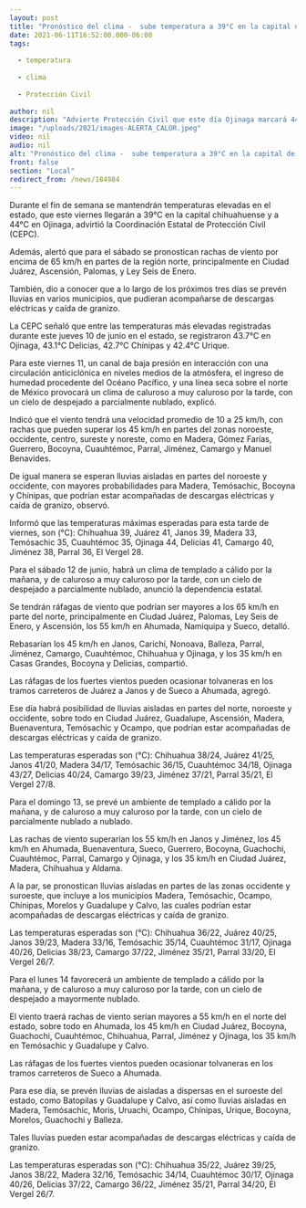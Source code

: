 ```yaml
---
layout: post
title: "Pronóstico del clima -  sube temperatura a 39°C en la capital de Chihuahua, este viernes 11"
date: 2021-06-11T16:52:00.000-06:00
tags:
  
  - temperatura
  
  - clima
  
  - Protección Civil
  
author: nil
description: "Advierte Protección Civil que este día Ojinaga marcará 44°C; además del calor el sábado habrá rachas de viento de 65 km/h, mientras que durante el fin de semana se prevén lluvias en varios municipios"
image: "/uploads/2021/images-ALERTA_CALOR.jpeg"
video: nil
audio: nil
alt: "Pronóstico del clima -  sube temperatura a 39°C en la capital de Chihuahua, este viernes 11"
front: false
section: "Local"
redirect_from: /news/184984
---
```


Durante el fin de semana se mantendrán temperaturas elevadas en el estado, que este viernes llegarán a 39°C en la capital chihuahuense y a 44°C en Ojinaga, advirtió la Coordinación Estatal de Protección Civil (CEPC).

 

Además, alertó que para el sábado se pronostican rachas de viento por encima de 65 km/h en partes de la región norte, principalmente en Ciudad Juárez, Ascensión, Palomas, y Ley Seis de Enero.

 

También, dio a conocer que a lo largo de los próximos tres días se prevén lluvias en varios municipios, que pudieran acompañarse de descargas eléctricas y caída de granizo.

 

La CEPC señaló que entre las temperaturas más elevadas registradas durante este jueves 10 de junio en el estado, se registraron 43.7°C en Ojinaga, 43.1°C Delicias, 42.7°C Chínipas y 42.4°C Urique.

 

Para este viernes 11, un canal de baja presión en interacción con una circulación anticiclónica en niveles medios de la atmósfera, el ingreso de humedad procedente del Océano Pacífico, y una línea seca sobre el norte de México provocará un clima de caluroso a muy caluroso por la tarde, con un cielo de despejado a parcialmente nublado, explicó.

 

Indicó que el viento tendrá una velocidad promedio de 10 a 25 km/h, con rachas que pueden superar los 45 km/h en partes del zonas noroeste, occidente, centro, sureste y noreste, como en Madera, Gómez Farías, Guerrero, Bocoyna, Cuauhtémoc, Parral, Jiménez, Camargo y Manuel Benavides.

 

De igual manera se esperan lluvias aisladas en partes del noroeste y occidente, con mayores probabilidades para Madera, Temósachic, Bocoyna y Chínipas, que podrían estar acompañadas de descargas eléctricas y caída de granizo, observó.

 

Informó que las temperaturas máximas esperadas para esta tarde de viernes, son (°C): Chihuahua 39, Juárez 41, Janos 39, Madera 33, Temósachic 35, Cuauhtémoc 35, Ojinaga 44, Delicias 41, Camargo 40, Jiménez 38, Parral 36, El Vergel 28.

 

Para el sábado 12 de junio, habrá un clima de templado a cálido por la mañana, y de caluroso a muy caluroso por la tarde, con un cielo de despejado a parcialmente nublado, anunció la dependencia estatal.

 

Se tendrán ráfagas de viento que podrían ser mayores a los 65 km/h en parte del norte, principalmente en Ciudad Juárez, Palomas, Ley Seis de Enero, y Ascensión, los 55 km/h en Ahumada, Namiquipa y Sueco, detalló.

 

Rebasarían los 45 km/h en Janos, Carichí, Nonoava, Balleza, Parral, Jiménez, Camargo, Cuauhtémoc, Chihuahua y Ojinaga, y los 35 km/h en Casas Grandes, Bocoyna y Delicias, compartió.

 

Las ráfagas de los fuertes vientos pueden ocasionar tolvaneras en los tramos carreteros de Juárez a Janos y de Sueco a Ahumada, agregó.

 

Ese día habrá posibilidad de lluvias aisladas en partes del norte, noroeste y occidente, sobre todo en Ciudad Juárez, Guadalupe, Ascensión, Madera, Buenaventura, Temósachic y Ocampo, que podrían estar acompañadas de descargas eléctricas y caída de granizo.

 

Las temperaturas esperadas son (°C): Chihuahua 38/24, Juárez 41/25, Janos 41/20, Madera 34/17, Temósachic 36/15, Cuauhtémoc 34/18, Ojinaga 43/27, Delicias 40/24, Camargo 39/23, Jiménez 37/21, Parral 35/21, El Vergel 27/8.

 

Para el domingo 13, se prevé un ambiente de templado a cálido por la mañana, y de caluroso a muy caluroso por la tarde, con un cielo de parcialmente nublado a nublado.

 

Las rachas de viento superarían los 55 km/h en Janos y Jiménez, los 45 km/h en Ahumada, Buenaventura, Sueco, Guerrero, Bocoyna, Guachochi, Cuauhtémoc, Parral, Camargo y Ojinaga, y los 35 km/h en Ciudad Juárez, Madera, Chihuahua y Aldama.

 

A la par, se pronostican lluvias aisladas en partes de las zonas occidente y suroeste, que incluye a los municipios Madera, Temósachic, Ocampo, Chínipas, Morelos y Guadalupe y Calvo, las cuales podrían estar acompañadas de descargas eléctricas y caída de granizo.

 

Las temperaturas esperadas son (°C): Chihuahua 36/22, Juárez 40/25, Janos 39/23, Madera 33/16, Temósachic 35/14, Cuauhtémoc 31/17, Ojinaga 40/26, Delicias 38/23, Camargo 37/22, Jiménez 35/21, Parral 33/20, El Vergel 26/7.

 

Para el lunes 14 favorecerá un ambiente de templado a cálido por la mañana, y de caluroso a muy caluroso por la tarde, con un cielo de despejado a mayormente nublado.

 

El viento traerá rachas de viento serían mayores a 55 km/h en el norte del estado, sobre todo en Ahumada, los 45 km/h en Ciudad Juárez, Bocoyna, Guachochi, Cuauhtémoc, Chihuahua, Parral, Jiménez y Ojinaga, los 35 km/h en Temósachic y Guadalupe y Calvo.

 

Las ráfagas de los fuertes vientos pueden ocasionar tolvaneras en los tramos carreteros de Sueco a Ahumada.

 

Para ese día, se prevén lluvias de aisladas a dispersas en el suroeste del estado, como Batopilas y Guadalupe y Calvo, así como lluvias aisladas en Madera, Temósachic, Moris, Uruachi, Ocampo, Chínipas, Urique, Bocoyna, Morelos, Guachochi y Balleza.

 

Tales lluvias pueden estar acompañadas de descargas eléctricas y caída de granizo.

 

Las temperaturas esperadas son (°C): Chihuahua 35/22, Juárez 39/25, Janos 38/22, Madera 32/16, Temósachic 34/14, Cuauhtémoc 30/17, Ojinaga 40/26, Delicias 37/22, Camargo 36/22, Jiménez 35/21, Parral 34/20, El Vergel 26/7.